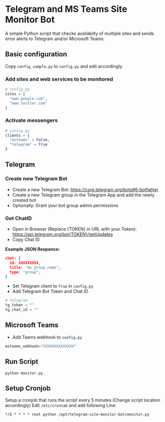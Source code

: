 # Telegram and MS Teams Site Monitor Bot

A simple Python script that checks availabilty of multiple sites and sends error alerts to Telegram and/or Microsoft Teams.

## Basic configuration
Copy `config_sample.py` to `config.py` and edit accordingly.

### Add sites and web services to be monitored
```python
# config.py
sites = [
  "www.google.com",
  "www.twitter.com"
]
```

### Activate messengers
```python
# config.py
clients = {
  "msteams" = False,
  "telegram" = True
}
```

## Telegram

### Create new Telegram Bot
* Create a new Telegram Bot: https://core.telegram.org/bots#6-botfather
* Create a new Telegram group in the Telegram App and add the newly created bot
* Optionally: Grant your bot group admin permissions

### Get ChatID
* Open in Browser (Replace {TOKEN} in URL with your Token): https://api.telegram.org/bot{TOKEN}/getUpdates
* Copy Chat ID

**Example JSON Responce:**
```json
chat: {
  id: XXXXXXXXX,
  title: "my_group_name",
  type: "group",
}
```

* Set Telegram client to `True` in `config.py`
* Add Telegram Bot Token and Chat ID

```python
# Telegram
tg_token = ""
tg_chat_id = ""
```

## Microsoft Teams
* Add Teams webhook to `config.py`

```python
msteams_webhook="XXXXXXXXXXXXXX"
```

## Run Script
```
python monitor.py
```

## Setup Cronjob
Setup a cronjob that runs the script every 5 minutes.(Change script location accordingly)
Edit `/etc/crontab` and add following Line:
```
*/5 * * * * root python /opt/telegram-site-monitor-bot/monitor.py
```
